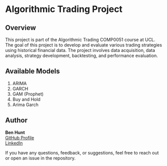 # Algorithmic Trading Project

## Overview
This project is part of the Algorithmic Trading COMP0051 course at UCL. The goal of this project is to develop and evaluate various trading strategies using historical financial data. The project involves data acquisition, data analysis, strategy development, backtesting, and performance evaluation.

## Available Models
1. ARIMA
2. GARCH
3. GAM (Prophet)
4. Buy and Hold
5. Arima Garch

## Author

**Ben Hunt**  
[GitHub Profile](https://github.com/benhunt19)  
[LinkedIn](https://www.linkedin.com/in/benjaminrjhunt)

If you have any questions, feedback, or suggestions, feel free to reach out or open an issue in the repository.